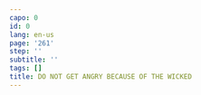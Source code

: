 ```yaml
---
capo: 0
id: 0
lang: en-us
page: '261'
step: ''
subtitle: ''
tags: []
title: DO NOT GET ANGRY BECAUSE OF THE WICKED
---
```


